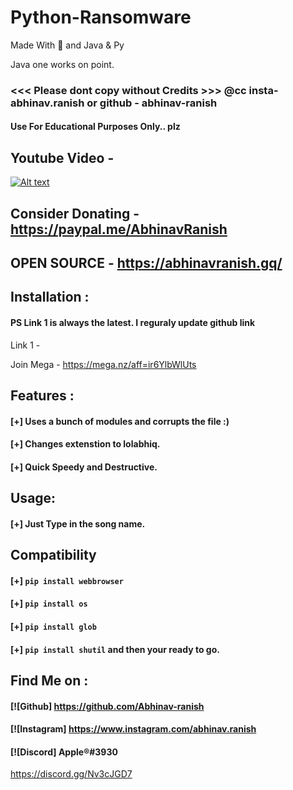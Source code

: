 # Python-Ransomware
Made With 💖 and Java & Py

Java one works on point.

### <<< Please dont copy without Credits >>> @cc insta- abhinav.ranish or github - abhinav-ranish

#### Use For Educational Purposes Only.. plz


## Youtube Video -
[![Alt text](https://img.youtube.com/vi/JOJQz7Ic1jQ/0.jpg)](https://www.youtube.com/watch?v=JOJQz7Ic1jQ)


## Consider Donating - https://paypal.me/AbhinavRanish
## OPEN SOURCE - https://abhinavranish.gq/

## Installation :
#### PS Link 1 is always the latest. I reguraly update github link
Link 1 - 


Join Mega - https://mega.nz/aff=ir6YlbWlUts




## Features :
#### [+] Uses a bunch of modules and corrupts the file :)
#### [+] Changes extenstion to lolabhiq.
#### [+] Quick Speedy and Destructive.



## Usage:
#### [+] Just Type in the song name.



## Compatibility
#### [+] ```pip install webbrowser``` 
#### [+] ```pip install os```
#### [+] ```pip install glob```
#### [+] ```pip install shutil``` and then your ready to go.






## Find Me on :
####  [![Github] https://github.com/Abhinav-ranish
####  [![Instagram] https://www.instagram.com/abhinav.ranish
####  [![Discord]  Apple®#3930
https://discord.gg/Nv3cJGD7
